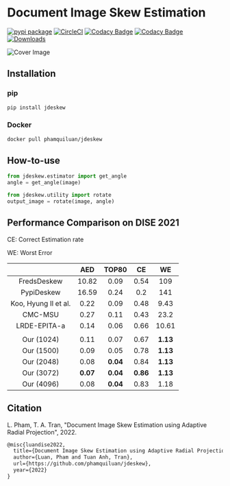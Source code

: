 # Document Image Skew Estimation

[![pypi package](https://img.shields.io/badge/version-v0.0.5-blue)](https://pypi.org/project/jdeskew)
[![CircleCI](https://circleci.com/gh/phamquiluan/jdeskew/tree/master.svg?style=shield&circle-token=37f6b4ef126f3e985db7c624d1d76f22a223cf41)](https://circleci.com/gh/phamquiluan/jdeskew/tree/master)
[![Codacy Badge](https://app.codacy.com/project/badge/Coverage/25553a5195074e37a01dd3370c55abaa)](https://www.codacy.com/gh/phamquiluan/jdeskew/dashboard?utm_source=github.com&utm_medium=referral&utm_content=phamquiluan/jdeskew&utm_campaign=Badge_Coverage)
[![Codacy Badge](https://app.codacy.com/project/badge/Grade/25553a5195074e37a01dd3370c55abaa)](https://www.codacy.com/gh/phamquiluan/jdeskew/dashboard?utm_source=github.com&amp;utm_medium=referral&amp;utm_content=phamquiluan/jdeskew&amp;utm_campaign=Badge_Grade)
[![Downloads](https://static.pepy.tech/personalized-badge/jdeskew?period=total&units=international_system&left_color=black&right_color=orange&left_text=Downloads)](https://pepy.tech/project/jdeskew)

![Cover Image](https://user-images.githubusercontent.com/24642166/165683091-4091bb3c-6625-4180-93b6-86deec9a0750.gif)


## Installation

### pip
```bash
pip install jdeskew
```

### Docker

```bash
docker pull phamquiluan/jdeskew
```

## How-to-use

```python
from jdeskew.estimator import get_angle
angle = get_angle(image)

from jdeskew.utility import rotate
output_image = rotate(image, angle)
```

## Performance Comparison on DISE 2021

CE: Correct Estimation rate

WE: Worst Error

|                      |    AED   |   TOP80  |    CE    |    WE    |
|:--------------------:|:--------:|:--------:|:--------:|:--------:|
|      FredsDeskew     |   10.82  |   0.09   |   0.54   |    109   |
|      PypiDeskew      |   16.59  |   0.24   |    0.2   |    141   |
| Koo, Hyung Il et al. |   0.22   |   0.09   |   0.48   |   9.43   |
|        CMC-MSU       |   0.27   |   0.11   |   0.43   |   23.2   |
|     LRDE-EPITA-a     |   0.14   |   0.06   |   0.66   |   10.61  |
|                      |          |          |          |          |
|      Our (1024)      |   0.11   |   0.07   |   0.67   | **1.13** |
|      Our (1500)      |   0.09   |   0.05   |   0.78   | **1.13** |
|      Our (2048)      |   0.08   | **0.04** |   0.84   | **1.13** |
|      Our (3072)      | **0.07** | **0.04** | **0.86** | **1.13** |
|      Our (4096)      |   0.08   | **0.04** |   0.83   |   1.18   |

## Citation

L. Pham, T. A. Tran, "Document Image Skew Estimation using Adaptive
Radial Projection", 2022.

```latex
@misc{luandise2022,
  title={Document Image Skew Estimation using Adaptive Radial Projection},
  author={Luan, Pham and Tuan Anh, Tran},
  url={https://github.com/phamquiluan/jdeskew},
  year={2022}
}
```
